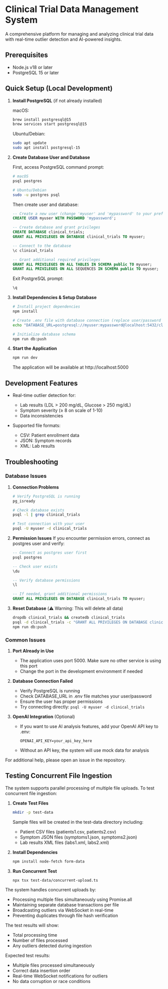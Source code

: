 # Clinical Trial Data Management System

A comprehensive platform for managing and analyzing clinical trial data with real-time outlier detection and AI-powered insights.

## Prerequisites

- Node.js v18 or later
- PostgreSQL 15 or later

## Quick Setup (Local Development)

1. **Install PostgreSQL** (if not already installed)

   macOS:
   ```bash
   brew install postgresql@15
   brew services start postgresql@15
   ```

   Ubuntu/Debian:
   ```bash
   sudo apt update
   sudo apt install postgresql-15
   ```

2. **Create Database User and Database**

   First, access PostgreSQL command prompt:
   ```bash
   # macOS
   psql postgres

   # Ubuntu/Debian
   sudo -u postgres psql
   ```

   Then create user and database:
   ```sql
   -- Create a new user (change 'myuser' and 'mypassword' to your preferred values)
   CREATE USER myuser WITH PASSWORD 'mypassword';

   -- Create database and grant privileges
   CREATE DATABASE clinical_trials;
   GRANT ALL PRIVILEGES ON DATABASE clinical_trials TO myuser;

   -- Connect to the database
   \c clinical_trials

   -- Grant additional required privileges
   GRANT ALL PRIVILEGES ON ALL TABLES IN SCHEMA public TO myuser;
   GRANT ALL PRIVILEGES ON ALL SEQUENCES IN SCHEMA public TO myuser;
   ```

   Exit PostgreSQL prompt:
   ```sql
   \q
   ```

3. **Install Dependencies & Setup Database**
   ```bash
   # Install project dependencies
   npm install

   # Create .env file with database connection (replace user/password with values from step 2)
   echo "DATABASE_URL=postgresql://myuser:mypassword@localhost:5432/clinical_trials" > .env

   # Initialize database schema
   npm run db:push
   ```

4. **Start the Application**
   ```bash
   npm run dev
   ```

   The application will be available at http://localhost:5000

## Development Features

- Real-time outlier detection for:
  - Lab results (LDL > 200 mg/dL, Glucose > 250 mg/dL)
  - Symptom severity (≥ 8 on scale of 1-10)
  - Data inconsistencies

- Supported file formats:
  - CSV: Patient enrollment data
  - JSON: Symptom records
  - XML: Lab results

## Troubleshooting

### Database Issues

1. **Connection Problems**
   ```bash
   # Verify PostgreSQL is running
   pg_isready

   # Check database exists
   psql -l | grep clinical_trials

   # Test connection with your user
   psql -U myuser -d clinical_trials
   ```

2. **Permission Issues**
   If you encounter permission errors, connect as postgres user and verify:
   ```sql
   -- Connect as postgres user first
   psql postgres

   -- Check user exists
   \du

   -- Verify database permissions
   \l

   -- If needed, grant additional permissions
   GRANT ALL PRIVILEGES ON DATABASE clinical_trials TO myuser;
   ```

3. **Reset Database** (⚠️ Warning: This will delete all data)
   ```bash
   dropdb clinical_trials && createdb clinical_trials
   psql -d clinical_trials -c "GRANT ALL PRIVILEGES ON DATABASE clinical_trials TO myuser;"
   npm run db:push
   ```

### Common Issues

1. **Port Already in Use**
   - The application uses port 5000. Make sure no other service is using this port
   - Change the port in the development environment if needed

2. **Database Connection Failed**
   - Verify PostgreSQL is running
   - Check DATABASE_URL in .env file matches your user/password
   - Ensure the user has proper permissions
   - Try connecting directly: `psql -U myuser -d clinical_trials`

3. **OpenAI Integration** (Optional)
   - If you want to use AI analysis features, add your OpenAI API key to .env:
     ```
     OPENAI_API_KEY=your_api_key_here
     ```
   - Without an API key, the system will use mock data for analysis

For additional help, please open an issue in the repository.

## Testing Concurrent File Ingestion

The system supports parallel processing of multiple file uploads. To test concurrent file ingestion:

1. **Create Test Files**
   ```bash
   mkdir -p test-data
   ```
   
   Sample files will be created in the test-data directory including:
   - Patient CSV files (patients1.csv, patients2.csv)
   - Symptom JSON files (symptoms1.json, symptoms2.json)
   - Lab results XML files (labs1.xml, labs2.xml)

2. **Install Dependencies**
   ```bash
   npm install node-fetch form-data
   ```

3. **Run Concurrent Test**
   ```bash
   npx tsx test-data/concurrent-upload.ts
   ```

The system handles concurrent uploads by:
- Processing multiple files simultaneously using Promise.all
- Maintaining separate database transactions per file
- Broadcasting outliers via WebSocket in real-time
- Preventing duplicates through file hash verification

The test results will show:
- Total processing time
- Number of files processed
- Any outliers detected during ingestion

Expected test results:
- Multiple files processed simultaneously
- Correct data insertion order
- Real-time WebSocket notifications for outliers
- No data corruption or race conditions